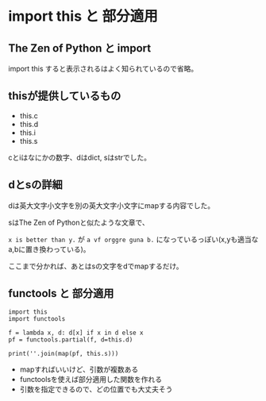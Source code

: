 # import this と 部分適用
## The Zen of Python と import
import this すると表示されるはよく知られているので省略。

## thisが提供しているもの
* this.c
* this.d
* this.i
* this.s

cとiはなにかの数字、dはdict, sはstrでした。

## dとsの詳細
dは英大文字小文字を別の英大文字小文字にmapする内容でした。

sはThe Zen of Pythonと似たような文章で、

`x is better than y.` が `a vf orggre guna b.` になっているっぽい(x,yも適当なa,bに置き換わっている)。

ここまで分かれば、あとはsの文字をdでmapするだけ。

## functools と 部分適用
```python3
import this
import functools

f = lambda x, d: d[x] if x in d else x
pf = functools.partial(f, d=this.d)

print(''.join(map(pf, this.s)))
```

* mapすればいいけど、引数が複数ある
* functoolsを使えば部分適用した関数を作れる
* 引数を指定できるので、どの位置でも大丈夫そう
